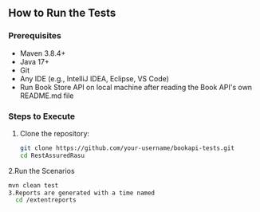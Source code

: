 ## How to Run the Tests

### Prerequisites

- Maven 3.8.4+
- Java 17+
- Git
- Any IDE (e.g., IntelliJ IDEA, Eclipse, VS Code)
- Run Book Store API on local machine after reading the Book API's own README.md file

### Steps to Execute

1. Clone the repository:
   ```bash
   git clone https://github.com/your-username/bookapi-tests.git
   cd RestAssuredRasu
2.Run the Scenarios
   ```bash
   mvn clean test
3.Reports are generated with a time named
     cd /extentreports
